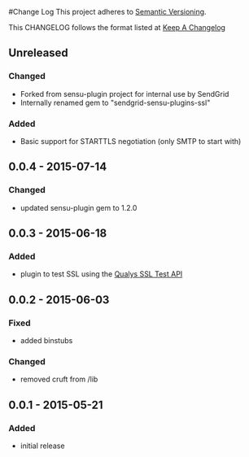 #Change Log
This project adheres to [Semantic Versioning](http://semver.org/).

This CHANGELOG follows the format listed at [Keep A Changelog](http://keepachangelog.com/)

## Unreleased
### Changed
- Forked from sensu-plugin project for internal use by SendGrid
- Internally renamed gem to "sendgrid-sensu-plugins-ssl"

### Added
- Basic support for STARTTLS negotiation (only SMTP to start with)

## 0.0.4 - 2015-07-14
### Changed
- updated sensu-plugin gem to 1.2.0

## 0.0.3 - 2015-06-18
### Added
- plugin to test SSL using the [Qualys SSL Test API](https://www.ssllabs.com/ssltest/)

## 0.0.2 - 2015-06-03
### Fixed
- added binstubs

### Changed
- removed cruft from /lib

## 0.0.1 - 2015-05-21
### Added
- initial release
